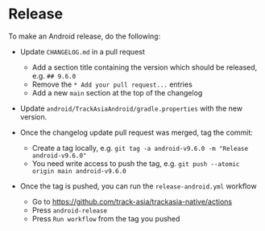 # Release

To make an Android release, do the following:

* Update `CHANGELOG.md` in a pull request
  * Add a section title containing the version which should be released, e.g. `## 9.6.0`
  * Remove the `* Add your pull request...` entries
  * Add a new `main` section at the top of the changelog

* Update `android/TrackAsiaAndroid/gradle.properties` with the new version.

* Once the changelog update pull request was merged, tag the commit:
  * Create a tag locally, e.g. `git tag -a android-v9.6.0 -m "Release android-v9.6.0"`
  * You need write access to push the tag, e.g. `git push --atomic origin main android-v9.6.0`

* Once the tag is pushed, you can run the `release-android.yml` workflow
  * Go to https://github.com/track-asia/trackasia-native/actions
  * Press `android-release`
  * Press `Run workflow` from the tag you pushed
